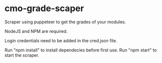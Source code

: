 # cmo-grade-scaper
Scraper using puppeteer to get the grades of your modules.

NodeJS and NPM are required.

Login credentials need to be added in the cred.json file.

Run "npm install" to install dependecies before first use.
Run "npm start" to start the scraper.


